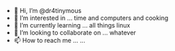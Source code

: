 - 👋 Hi, I’m @dr4tinymous
- 👀 I’m interested in ... time and computers and cooking
- 🌱 I’m currently learning ... all things linux
- 💞️ I’m looking to collaborate on ... whatever
- 📫 How to reach me ... ...

<!---
dr4tinymous/dr4tinymous is a ✨ special ✨ repository because its `README.md` (this file) appears on your GitHub profile.
You can click the Preview link to take a look at your changes.
--->
